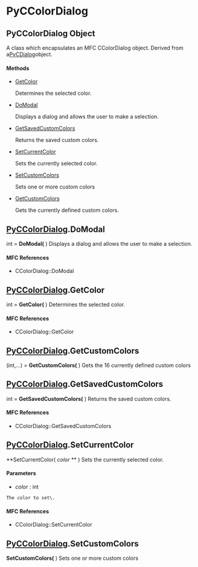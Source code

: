 # PyCColorDialog

## PyCColorDialog Object

A class which encapsulates an MFC CColorDialog object\.  Derived from a[PyCDialog](#pycdialog)object\.

#### Methods


  - [GetColor](PyCColorDialog.md#pyccolordialoggetcolor)

    Determines the selected color\.&nbsp;

  - [DoModal](PyCColorDialog.md#pyccolordialogdomodal)

    Displays a dialog and allows the user to make a selection\.&nbsp;

  - [GetSavedCustomColors](PyCColorDialog.md#pyccolordialoggetsavedcustomcolors)

    Returns the saved custom colors\.&nbsp;

  - [SetCurrentColor](PyCColorDialog.md#pyccolordialogsetcurrentcolor)

    Sets the currently selected color\.&nbsp;

  - [SetCustomColors](PyCColorDialog.md#pyccolordialogsetcustomcolors)

    Sets one or more custom colors&nbsp;

  - [GetCustomColors](PyCColorDialog.md#pyccolordialoggetcustomcolors)

    Gets the currently defined custom colors\.&nbsp;


## [PyCColorDialog](#pyccolordialog)\.DoModal

int \= **DoModal\(** \)
Displays a dialog and allows the user to make a selection\.

#### MFC References


  - CColorDialog::DoModal

## [PyCColorDialog](#pyccolordialog)\.GetColor

int \= **GetColor\(** \)
Determines the selected color\.

#### MFC References


  - CColorDialog::GetColor

## [PyCColorDialog](#pyccolordialog)\.GetCustomColors

\(int,\.\.\.\) \= **GetCustomColors\(** \)
Gets the 16 currently defined custom colors

## [PyCColorDialog](#pyccolordialog)\.GetSavedCustomColors

int \= **GetSavedCustomColors\(** \)
Returns the saved custom colors\.

#### MFC References


  - CColorDialog::GetSavedCustomColors

## [PyCColorDialog](#pyccolordialog)\.SetCurrentColor

 **SetCurrentColor\( *color* ** \)
Sets the currently selected color\.

#### Parameters


  -  *color* : int

    The color to set\.

#### MFC References


  - CColorDialog::SetCurrentColor

## [PyCColorDialog](#pyccolordialog)\.SetCustomColors

 **SetCustomColors\(** \)
Sets one or more custom colors
